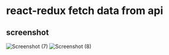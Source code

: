 # react-redux fetch data from api

## screenshot

![Screenshot (7)](https://user-images.githubusercontent.com/78377017/124071367-07a70000-da61-11eb-8a2a-e2519cf3ebee.png)
![Screenshot (8)](https://user-images.githubusercontent.com/78377017/124071375-08d82d00-da61-11eb-94b5-bf4c31ab1b60.png)

